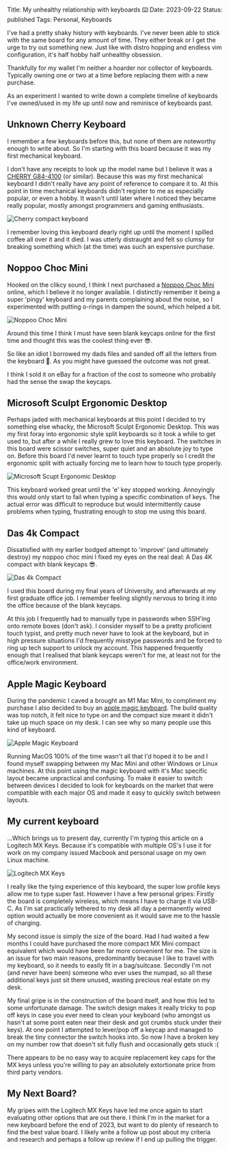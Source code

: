 Title: My unhealthy relationship with keyboards ⌨️
Date: 2023-09-22
Status: published
Tags: Personal, Keyboards

I've had a pretty shaky history with keyboards. I've never been able to stick
with the same board for any amount of time. They either break or I get the urge
to try out something new. Just like with distro hopping and endless vim
configuration, it's half hobby half unhealthy obsession.

Thankfully for my wallet I'm neither a hoarder nor collector of keyboards.
Typically owning one or two at a time before replacing them with a new purchase.

As an experiment I wanted to write down a complete timeline of keyboards I've
owned/used in my life up until now and reminisce of keyboards past.

## Unknown Cherry Keyboard

I remember a few keyboards before this, but none of them are noteworthy
enough to write about. So I'm starting with this board because it was
my first mechanical keyboard.

I don't have any receipts to look up the model name but I believe it was
a [CHERRY
G84-4100](https://www.cherry.kr/cherry-g84-4100-compact-keyboard.html) (or
similar). Because this was my first mechanical keyboard I didn't really have any
point of reference to compare it to. At this point in time mechanical keyboards
didn't register to me as especially popular, or even a hobby. It wasn't until later where I noticed they
became really popular, mostly amongst programmers and gaming enthusiasts.

![Cherry compact keyboard]({static}/images/Cherry-Keyboard.png)

I remember loving this keyboard dearly right up until the moment I spilled
coffee all over it and it died. I was utterly distraught and felt so clumsy for
breaking something which (at the time) was such an expensive purchase.

## Noppoo Choc Mini

Hooked on the clikcy sound, I think I next purchased a [Noppoo Choc
Mini](https://deskthority.net/wiki/Noppoo_Choc_Mini) online, which I believe it
no longer available. I distinctly remember it being a super 'pingy' keyboard
and my parents complaining about the noise, so I experimented with putting
o-rings in dampen the sound, which helped a bit.

<img src="{static}/images/Noppoo-Choc-Mini.png" class="object-fit-md-contain" alt="Noppoo Choc Mini">

Around this time I think I must have seen blank keycaps online for the first
time and thought this was the coolest thing ever 😎.

So like an idiot I borrowed my dads files and sanded off all the letters from
the keyboard 🤦. As you might have guessed the outcome was not great.

I think I sold it on eBay for a fraction of the cost to someone who probably
had the sense the swap the keycaps.

## Microsoft Sculpt Ergonomic Desktop

Perhaps jaded with mechanical keyboards at this point I decided to try
something else whacky, the Microsoft Sculpt Ergonomic Desktop. This was my
first foray into ergonomic style split keyboards so it took a while to get used
to, but after a while I really grew to love this keyboard. The switches in this
board were scissor switches, super quiet and an absolute joy to type on. Before
this board I'd never learnt to touch type properly so I credit the ergonomic
split with actually forcing me to learn how to touch type properly.

![Microsoft Scupt Ergonomic Desktop]({static}/images/Microsoft-Sculpt-Ergonomic-Desktop.png)

This keyboard worked great until the 'e' key stopped working. Annoyingly this
would only start to fail when typing a specific combination of keys. The actual
error was difficult to reproduce but would intermittently cause problems when
typing, frustrating enough to stop me using this board.

## Das 4k Compact

Dissatisfied with my earlier bodged attempt to 'improve' (and ultimately
destroy) my noppoo choc mini I fixed my eyes on the real deal: A Das 4K compact
with blank keycaps 😎.

![Das 4k Compact]({static}/images/daskeyboard-4C-ultimate.png)

I used this board during my final years of University, and afterwards at my
first graduate office job. I remember feeling slightly nervous to bring
it into the office because of the blank keycaps.

At this job I frequently had to manually type in passwords when SSH'ing onto
remote boxes (don't ask). I consider myself to be a pretty proficient touch
typist, and pretty much never have to look at the keyboard, but in high
pressure situations I'd frequently misstype passwords and be forced to ring up
tech support to unlock my account. This happened frequently enough that
I realised that blank keycaps weren't for me, at least not for the office/work
environment.

## Apple Magic Keyboard

During the pandemic I caved a brought an M1 Mac Mini, to compliment my purchase
I also decided to buy an [apple magic keyboard](). The build quality was top
notch, it felt nice to type on and the compact size meant it didn't take up
much space on my desk. I can see why so many people use this kind of keyboard.

![Apple Magic Keyboard]({static}/images/Apple-Magic-Keyboard.png)

Running MacOS 100% of the time wasn't all that I'd hoped it to be and I found
myself swapping between my Mac Mini and other Windows or Linux machines. At
this point using the magic keyboard with it's Mac specific layout became
unpractical and confusing. To make it easier to switch between devices
I decided to look for keyboards on the market that were compatible with each
major OS and made it easy to quickly switch between layouts.

## My current keyboard

...Which brings us to present day, currently I'm typing this article on
a Logitech MX Keys. Because it's compatible with multiple OS's I use it for
work on my company issued Macbook and personal usage on my own Linux machine.

![Logitech MX Keys]({static}/images/Logitceh-MX-Keys.png)

I really like the tying experience of this keyboard, the super low profile keys
allow me to type super fast. However I have a few personal gripes: Firstly the
board is completely wireless, which means I have to charge it via USB-C. As I'm
sat practically tethered to my desk all day a permanently wired option would
actually be more convenient as it would save me to the hassle of charging.

My second issue is simply the size of the board. Had I had waited a few months
I could have purchased the more compact MX Mini compact equivalent which would
have been far more convenient for me. The size is an issue for two main
reasons, predominantly because I like to travel with my keyboard, so it needs
to easily fit in a bag/suitcase. Secondly I'm not (and never have been) someone
who ever uses the numpad, so all these additional keys just sit there unused,
wasting precious real estate on my desk.

My final gripe is in the construction of the board itself, and how this led to
some unfortunate damage. The switch design makes it really tricky to pop off
keys in case you ever need to clean your keyboard (who amongst us hasn't at
some point eaten near their desk and got crumbs stuck under their keys). At one
point I attempted to lever/pop off a keycap and managed to break the tiny
connector the switch hooks into. So now I have a broken key on my number row
that doesn't sit fully flush and occasionally gets stuck :(

There appears to be no easy way to acquire replacement key caps for the MX keys
unless you're willing to pay an absolutely extortionate price from third party
vendors.

## My Next Board?

My gripes with the Logitech MX Keys have led me once again to start evaluating
other options that are out there. I think I'm in the market for a new keyboard
before the end of 2023, but want to do plenty of research to find the best
value board. I likely write a follow up post about my criteria and research and
perhaps a follow up review if I end up pulling the trigger.

